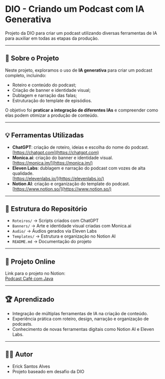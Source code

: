 # DIO - Criando um Podcast com IA Generativa

Projeto da DIO para criar um podcast utilizando diversas ferramentas de IA para auxiliar em todas as etapas da produção.

---

## 📝 Sobre o Projeto

Neste projeto, exploramos o uso de **IA generativa** para criar um podcast completo, incluindo:

- Roteiro e conteúdo do podcast;
- Criação de banner e identidade visual;
- Dublagem e narração das falas;
- Estruturação do template de episódios.

O objetivo foi **praticar a integração de diferentes IAs** e compreender como elas podem otimizar a produção de conteúdo.

---

## 💡 Ferramentas Utilizadas

- **ChatGPT**: criação de roteiro, ideias e escolha do nome do podcast.  
  [https://chatgpt.com](https://chatgpt.com)  
- **Monica.ai**: criação do banner e identidade visual.  
  [https://monica.im/](https://monica.im/)  
- **Eleven Labs**: dublagem e narração do podcast com vozes de alta qualidade.  
  [https://elevenlabs.io/](https://elevenlabs.io/)  
- **Notion AI**: criação e organização do template do podcast.  
  [https://www.notion.so/](https://www.notion.so/)  

---

## 📂 Estrutura do Repositório

- `Roteiros/` → Scripts criados com ChatGPT  
- `Banners/` → Arte e identidade visual criadas com Monica.ai  
- `Audio/` → Áudios gerados via Eleven Labs  
- `Templates/` → Estrutura e organização no Notion AI  
- `README.md` → Documentação do projeto

---

## 🚀 Projeto Online

Link para o projeto no Notion:  
[Podcast Café com Java](https://www.notion.so/Podcast-Caf-com-Java-175eef09d74680df9b27e30a4d877894?pvs=4)

---

## 🏆 Aprendizado

- Integração de múltiplas ferramentas de IA na criação de conteúdo.  
- Experiência prática com roteiro, design, narração e organização de podcasts.  
- Conhecimento de novas ferramentas digitais como Notion AI e Eleven Labs.

---

## 👨‍💻 Autor

- Erick Santos Alves  
- Projeto baseado em desafio da DIO
